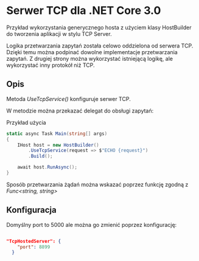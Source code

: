 # Serwer TCP dla .NET Core 3.0

Przykład wykorzystania generycznego hosta z użyciem klasy HostBuilder do tworzenia aplikacji w stylu TCP Server.

Logika przetwarzania zapytań została celowo oddzielona od serwera TCP.
Dzięki temu można podpinać dowolne implementacje przetwarzania zapytań. Z drugiej strony można wykorzystać istniejącą logikę, ale wykorzystać inny protokół niż TCP.


## Opis

Metoda *UseTcpService<T>()* konfiguruje serwer TCP.


W metodzie można przekazać delegat do obsługi zapytań:

 Przykład użycia

~~~ csharp
static async Task Main(string[] args)
{
    IHost host = new HostBuilder()
        .UseTcpService(request => $"ECHO {request}")
        .Build();

    await host.RunAsync();
}
~~~

Sposób przetwarzania żądań można wskazać poprzez funkcję zgodną z *Func<string, string>*

## Konfiguracja

Domyślny port to 5000 ale można go zmienić poprzez konfigurację:

~~~ json

"TcpHostedServer": {
    "port": 8899
  }

~~~



